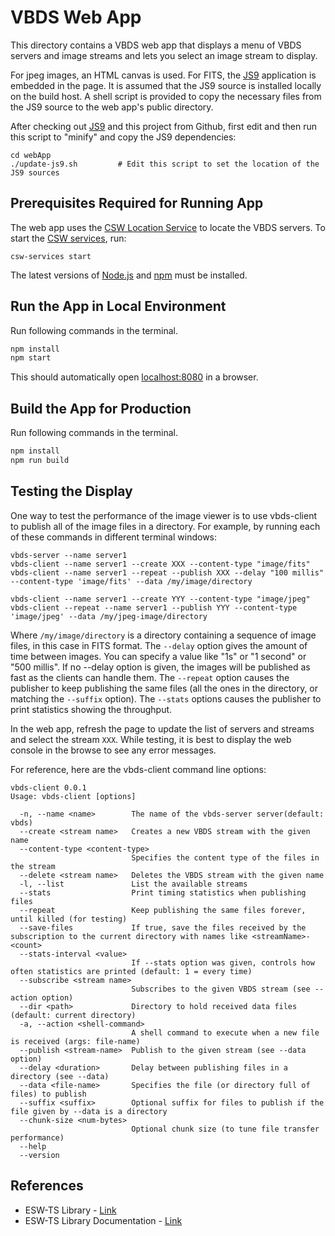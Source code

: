 # VBDS Web App

This directory contains a VBDS web app that displays a menu of VBDS servers and image streams
and lets you select an image stream to display.

For jpeg images, an HTML canvas is used. For FITS, the [JS9](https://github.com/ericmandel/js9) application is embedded in the page.
It is assumed that the JS9 source is installed locally on the build host.
A shell script is provided to copy the necessary files from the JS9 source to the web app's public directory.

After checking out [JS9](https://github.com/ericmandel/js9)
and this project from Github, first edit and then run this script to "minify" and copy the JS9 dependencies:

    cd webApp
    ./update-js9.sh         # Edit this script to set the location of the JS9 sources

## Prerequisites Required for Running App

The web app uses the [CSW Location Service](https://tmtsoftware.github.io/csw/services/location.html)
to locate the VBDS servers. To start the
[CSW services](https://tmtsoftware.github.io/csw/apps/cswservices.html), run:

    csw-services start

The latest versions of [Node.js](https://nodejs.org/en/download/package-manager/)
and [npm](https://www.npmjs.com/) must be installed.

## Run the App in Local Environment

Run following commands in the terminal.

   ```bash
   npm install
   npm start
   ```

This should automatically open [localhost:8080](http://localhost:8080) in a browser.

## Build the App for Production

Run following commands in the terminal.

```bash
npm install
npm run build
```

## Testing the Display

One way to test the performance of the image viewer is to use vbds-client to publish all of the image files in a directory.
For example, by running each of these commands in different terminal windows:

    vbds-server --name server1
    vbds-client --name server1 --create XXX --content-type "image/fits"
    vbds-client --name server1 --repeat --publish XXX --delay "100 millis" --content-type 'image/fits' --data /my/image/directory

    vbds-client --name server1 --create YYY --content-type "image/jpeg"
    vbds-client --repeat --name server1 --publish YYY --content-type 'image/jpeg' --data /my/jpeg-image/directory

Where `/my/image/directory` is a directory containing a sequence of image files, in this case in FITS format.
The `--delay` option gives the amount of time between images. You can specify a value like "1s" or "1 second" or "500 millis".
If no --delay option is given, the images will be published as fast as the clients can handle them.
The `--repeat` option causes the publisher to keep publishing the same files (all the ones in the directory, or matching the `--suffix` option).
The `--stats` options causes the publisher to print statistics showing the throughput.

In the web app, refresh the page to update the list of servers and streams and select the stream `XXX`.
While testing, it is best to display the web console in the browse to see any error messages.

For reference, here are the vbds-client command line options:

```
vbds-client 0.0.1
Usage: vbds-client [options]

  -n, --name <name>        The name of the vbds-server server(default: vbds)
  --create <stream name>   Creates a new VBDS stream with the given name
  --content-type <content-type>
                           Specifies the content type of the files in the stream
  --delete <stream name>   Deletes the VBDS stream with the given name
  -l, --list               List the available streams
  --stats                  Print timing statistics when publishing files
  --repeat                 Keep publishing the same files forever, until killed (for testing)
  --save-files             If true, save the files received by the subscription to the current directory with names like <streamName>-<count>
  --stats-interval <value>
                           If --stats option was given, controls how often statistics are printed (default: 1 = every time)
  --subscribe <stream name>
                           Subscribes to the given VBDS stream (see --action option)
  --dir <path>             Directory to hold received data files (default: current directory)
  -a, --action <shell-command>
                           A shell command to execute when a new file is received (args: file-name)
  --publish <stream-name>  Publish to the given stream (see --data option)
  --delay <duration>       Delay between publishing files in a directory (see --data)
  --data <file-name>       Specifies the file (or directory full of files) to publish
  --suffix <suffix>        Optional suffix for files to publish if the file given by --data is a directory
  --chunk-size <num-bytes>
                           Optional chunk size (to tune file transfer performance)
  --help
  --version
```


## References

* ESW-TS Library - [Link](https://tmtsoftware/esw-ts/)
* ESW-TS Library Documentation - [Link](https://tmtsoftware.github.io/esw-ts/)
